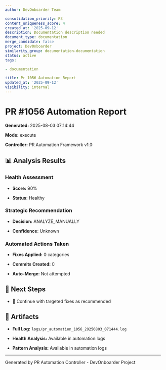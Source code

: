 ```yaml
---
author: DevOnboarder Team

consolidation_priority: P3
content_uniqueness_score: 4
created_at: '2025-09-12'
description: Documentation description needed
document_type: documentation
merge_candidate: false
project: DevOnboarder
similarity_group: documentation-documentation
status: active
tags:

- documentation

title: Pr 1056 Automation Report
updated_at: '2025-09-12'
visibility: internal
---
```


# PR #1056 Automation Report

**Generated:** 2025-08-03 07:14:44

**Mode:** execute

**Controller:** PR Automation Framework v1.0

## 📊 Analysis Results

### Health Assessment

- **Score:** 90%

- **Status:** Healthy

### Strategic Recommendation

- **Decision:** ANALYZE_MANUALLY

- **Confidence:** Unknown

### Automated Actions Taken

- **Fixes Applied:** 0 categories

- **Commits Created:** 0

- **Auto-Merge:** Not attempted

## 🎯 Next Steps

- 🔧 Continue with targeted fixes as recommended

## 📁 Artifacts

- **Full Log:** `logs/pr_automation_1056_20250803_071444.log`

- **Health Analysis:** Available in automation logs

- **Pattern Analysis:** Available in automation logs

---

Generated by PR Automation Controller - DevOnboarder Project
